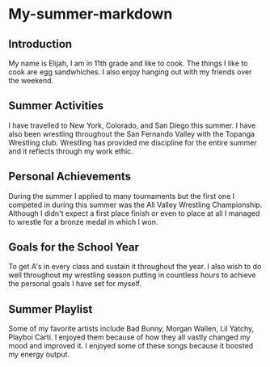 # **My-summer-markdown**
## **Introduction**
My name is Elijah, I am in 11th grade and like to cook. The things I like to cook are egg sandwhiches. I also enjoy hanging out with my friends over the weekend.

## **Summer Activities**

I have travelled to New York, Colorado, and San Diego this summer. I have also been wrestling throughout the San Fernando Valley with the Topanga Wrestling club. Wrestling has provided me discipline for the entire summer and it reflects through my work ethic.

## **Personal Achievements**
During the summer I applied to many tournaments but the first one I competed in during this summer was the All Valley Wrestling Championship. Although I didn't expect a first place finish or even to place at all I managed to wrestle for a bronze medal in which I won.

## **Goals for the School Year**

To get A's in every class and sustain it throughout the year. I also wish to do well throughout my wrestling season putting in countless hours to achieve the personal goals I have set for myself.
 
## **Summer Playlist**
Some of my favorite artists include Bad Bunny, Morgan Wallen, Lil Yatchy, Playboi Carti. I enjoyed them because of how they all vastly changed my mood and improved it. I enjoyed some of these songs because it boosted my energy output.